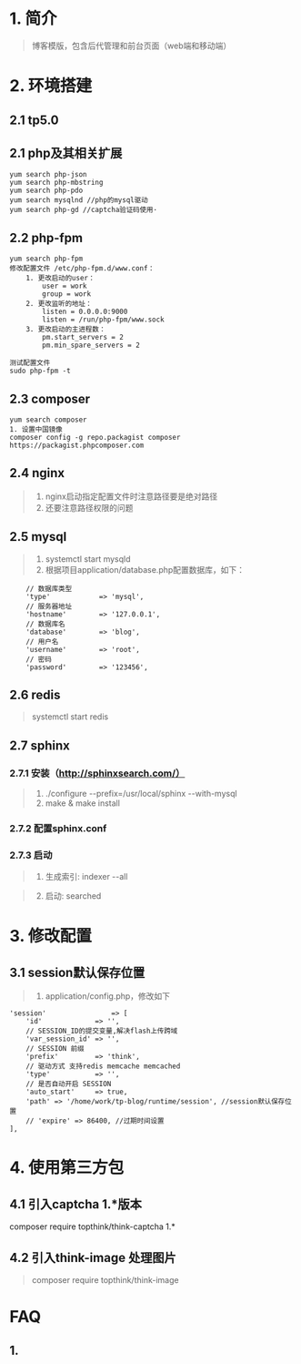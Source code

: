 # 1. 简介
> 博客模版，包含后代管理和前台页面（web端和移动端）

# 2. 环境搭建
## 2.1 tp5.0
## 2.1 php及其相关扩展
```
yum search php-json
yum search php-mbstring
yum search php-pdo
yum search mysqlnd //php的mysql驱动
yum search php-gd //captcha验证码使用·
```

## 2.2 php-fpm
```
yum search php-fpm
修改配置文件 /etc/php-fpm.d/www.conf：
    1. 更改启动的user：
        user = work
        group = work
    2. 更改监听的地址：
        listen = 0.0.0.0:9000
        listen = /run/php-fpm/www.sock
    3. 更改启动的主进程数：
        pm.start_servers = 2
        pm.min_spare_servers = 2
    
测试配置文件
sudo php-fpm -t
```
## 2.3 composer
```
yum search composer
1. 设置中国镜像
composer config -g repo.packagist composer https://packagist.phpcomposer.com
```
## 2.4 nginx
> 1. nginx启动指定配置文件时注意路径要是绝对路径
> 2. 还要注意路径权限的问题

## 2.5 mysql
> 1. systemctl start mysqld
> 2. 根据项目application/database.php配置数据库，如下：
```
    // 数据库类型
    'type'            => 'mysql',
    // 服务器地址
    'hostname'        => '127.0.0.1',
    // 数据库名
    'database'        => 'blog',
    // 用户名
    'username'        => 'root',
    // 密码
    'password'        => '123456',
```

## 2.6 redis
> systemctl start redis

## 2.7 sphinx
### 2.7.1 安装（http://sphinxsearch.com/）
> 1. ./configure --prefix=/usr/local/sphinx --with-mysql
> 2. make & make install

### 2.7.2 配置sphinx.conf

### 2.7.3 启动
> 1. 生成索引: indexer --all

> 2. 启动: searched


# 3. 修改配置
## 3.1 session默认保存位置
> 1. application/config.php，修改如下

```
'session'                => [
    'id'             => '',
    // SESSION_ID的提交变量,解决flash上传跨域
    'var_session_id' => '',
    // SESSION 前缀
    'prefix'         => 'think',
    // 驱动方式 支持redis memcache memcached
    'type'           => '',
    // 是否自动开启 SESSION
    'auto_start'     => true,
    'path' => '/home/work/tp-blog/runtime/session', //session默认保存位置
    // 'expire' => 86400, //过期时间设置
],
```

# 4. 使用第三方包
## 4.1 引入captcha 1.*版本
> 
composer require topthink/think-captcha 1.*

## 4.2 引入think-image 处理图片
> composer require topthink/think-image

# FAQ
## 1. 
